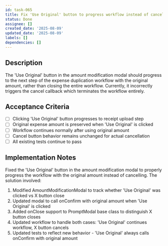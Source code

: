 ```yaml
---
id: task-065
title: Fix 'Use Original' button to progress workflow instead of cancelling
status: Done
assignee: []
created_date: '2025-08-09'
updated_date: '2025-08-09'
labels: []
dependencies: []
---
```


## Description

The 'Use Original' button in the amount modification modal should progress to the next step of the expense duplication workflow with the original amount, rather than closing the entire workflow. Currently, it incorrectly triggers the cancel callback which terminates the workflow entirely.

## Acceptance Criteria

- [ ] Clicking 'Use Original' button progresses to receipt upload step
- [ ] Original expense amount is preserved when 'Use Original' is clicked
- [ ] Workflow continues normally after using original amount
- [ ] Cancel button behavior remains unchanged for actual cancellation
- [ ] All existing tests continue to pass

## Implementation Notes

Fixed the 'Use Original' button in the amount modification modal to properly progress the workflow with the original amount instead of cancelling. The solution involved:

1. Modified AmountModificationModal to track whether 'Use Original' was clicked vs X button close
2. Updated modal to call onConfirm with original amount when 'Use Original' is clicked  
3. Added onClose support to PromptModal base class to distinguish X button closes
4. Updated workflow to handle both cases: 'Use Original' continues workflow, X button cancels
5. Updated tests to reflect new behavior - 'Use Original' always calls onConfirm with original amount
